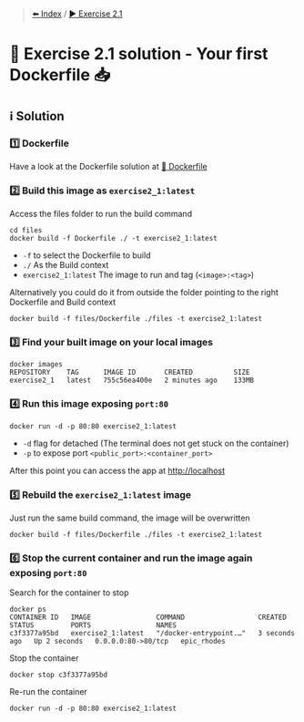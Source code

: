 > [⬅️ Index](../README.md) / [▶️ Exercise 2.1](exercise2_1.md)
# 🧩 Exercise 2.1 solution - Your first Dockerfile 📥

## ℹ️ Solution

### 1️⃣ Dockerfile

Have a look at the Dockerfile solution at [📄 Dockerfile](solution/Dockerfile)

### 2️⃣ Build this image as `exercise2_1:latest`
Access the files folder to run the build command

```shell
cd files
docker build -f Dockerfile ./ -t exercise2_1:latest
```

* `-f` to select the Dockerfile to build
* `./` As the Build context
* `exercise2_1:latest` The image to run and tag (`<image>:<tag>`)

Alternatively you could do it from outside the folder pointing to the right Dockerfile and Build context

```shell
docker build -f files/Dockerfile ./files -t exercise2_1:latest
```

### 3️⃣ Find your built image on your local images

```shell
docker images
REPOSITORY    TAG      IMAGE ID       CREATED          SIZE
exercise2_1   latest   755c56ea400e   2 minutes ago    133MB
```

### 4️⃣ Run this image exposing `port:80`

```shell
docker run -d -p 80:80 exercise2_1:latest
```

* `-d` flag for detached (The terminal does not get stuck on the container)
* `-p` to expose port `<public_port>:<container_port>`

After this point you can access the app at [http://localhost](http://localhost)

### 5️⃣ Rebuild the `exercise2_1:latest` image

Just run the same build command, the image will be overwritten

```shell
docker build -f files/Dockerfile ./files -t exercise2_1:latest
```

### 6️⃣ Stop the current container and run the image again exposing `port:80`

Search for the container to stop

```shell
docker ps
CONTAINER ID   IMAGE                COMMAND                  CREATED         STATUS         PORTS                NAMES
c3f3377a95bd   exercise2_1:latest   "/docker-entrypoint.…"   3 seconds ago   Up 2 seconds   0.0.0.0:80->80/tcp   epic_rhodes
```

Stop the container
```shell
docker stop c3f3377a95bd
```

Re-run the container
```shell
docker run -d -p 80:80 exercise2_1:latest
```
